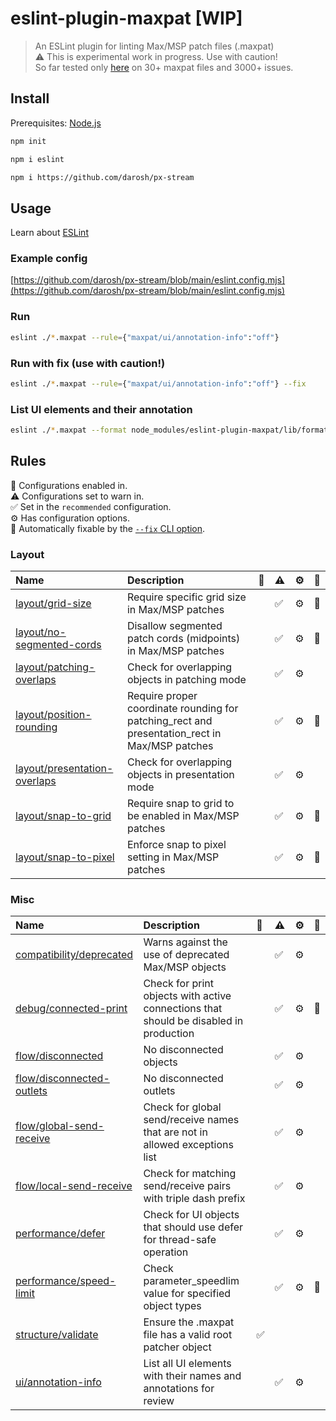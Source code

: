 # eslint-plugin-maxpat [WIP]

> An ESLint plugin for linting Max/MSP patch files (.maxpat) <br />
> ⚠️ This is experimental work in progress. Use with caution! <br />
> So far tested only [here](https://github.com/darosh/px-stream) on 30+ maxpat files and 3000+ issues.

## Install

Prerequisites: [Node.js](https://nodejs.org/)

```bash
npm init
```

```bash
npm i eslint
```

```bash
npm i https://github.com/darosh/px-stream
```

## Usage

Learn about [ESLint](https://eslint.org/)

### Example config

[https://github.com/darosh/px-stream/blob/main/eslint.config.mjs](https://github.com/darosh/px-stream/blob/main/eslint.config.mjs)

### Run

```bash
eslint ./*.maxpat --rule={"maxpat/ui/annotation-info":"off"}
```

### Run with fix (use with caution!)

```bash
eslint ./*.maxpat --rule={"maxpat/ui/annotation-info":"off"} --fix
```

### List UI elements and their annotation

```bash
eslint ./*.maxpat --format node_modules/eslint-plugin-maxpat/lib/formatter.js
```

## Rules

 <!-- begin auto-generated rules list -->

💼 Configurations enabled in.\
⚠️ Configurations set to warn in.\
✅ Set in the `recommended` configuration.\
⚙️ Has configuration options.\
🔧 Automatically fixable by the [`--fix` CLI option](https://eslint.org/docs/user-guide/command-line-interface#--fix).

### Layout

| Name                                                                       | Description                                                                                   | 💼 | ⚠️ | ⚙️ | 🔧 |
| :------------------------------------------------------------------------- | :-------------------------------------------------------------------------------------------- | :- | :- | :- | :- |
| [layout/grid-size](docs/rules/layout/grid-size.md)                         | Require specific grid size in Max/MSP patches                                                 |    | ✅  | ⚙️ | 🔧 |
| [layout/no-segmented-cords](docs/rules/layout/no-segmented-cords.md)       | Disallow segmented patch cords (midpoints) in Max/MSP patches                                 |    | ✅  | ⚙️ | 🔧 |
| [layout/patching-overlaps](docs/rules/layout/patching-overlaps.md)         | Check for overlapping objects in patching mode                                                |    | ✅  | ⚙️ |    |
| [layout/position-rounding](docs/rules/layout/position-rounding.md)         | Require proper coordinate rounding for patching_rect and presentation_rect in Max/MSP patches |    | ✅  | ⚙️ | 🔧 |
| [layout/presentation-overlaps](docs/rules/layout/presentation-overlaps.md) | Check for overlapping objects in presentation mode                                            |    | ✅  | ⚙️ |    |
| [layout/snap-to-grid](docs/rules/layout/snap-to-grid.md)                   | Require snap to grid to be enabled in Max/MSP patches                                         |    | ✅  | ⚙️ | 🔧 |
| [layout/snap-to-pixel](docs/rules/layout/snap-to-pixel.md)                 | Enforce snap to pixel setting in Max/MSP patches                                              |    | ✅  | ⚙️ | 🔧 |

### Misc

| Name                                                                 | Description                                                                           | 💼 | ⚠️ | ⚙️ | 🔧 |
| :------------------------------------------------------------------- | :------------------------------------------------------------------------------------ | :- | :- | :- | :- |
| [compatibility/deprecated](docs/rules/compatibility/deprecated.md)   | Warns against the use of deprecated Max/MSP objects                                   |    | ✅  | ⚙️ |    |
| [debug/connected-print](docs/rules/debug/connected-print.md)         | Check for print objects with active connections that should be disabled in production |    | ✅  | ⚙️ | 🔧 |
| [flow/disconnected](docs/rules/flow/disconnected.md)                 | No disconnected objects                                                               |    | ✅  | ⚙️ |    |
| [flow/disconnected-outlets](docs/rules/flow/disconnected-outlets.md) | No disconnected outlets                                                               |    | ✅  | ⚙️ |    |
| [flow/global-send-receive](docs/rules/flow/global-send-receive.md)   | Check for global send/receive names that are not in allowed exceptions list           |    | ✅  | ⚙️ |    |
| [flow/local-send-receive](docs/rules/flow/local-send-receive.md)     | Check for matching send/receive pairs with triple dash prefix                         |    | ✅  | ⚙️ |    |
| [performance/defer](docs/rules/performance/defer.md)                 | Check for UI objects that should use defer for thread-safe operation                  |    | ✅  | ⚙️ |    |
| [performance/speed-limit](docs/rules/performance/speed-limit.md)     | Check parameter_speedlim value for specified object types                             |    | ✅  | ⚙️ | 🔧 |
| [structure/validate](docs/rules/structure/validate.md)               | Ensure the .maxpat file has a valid root patcher object                               | ✅  |    |    |    |
| [ui/annotation-info](docs/rules/ui/annotation-info.md)               | List all UI elements with their names and annotations for review                      |    | ✅  | ⚙️ |    |

<!-- end auto-generated rules list -->
